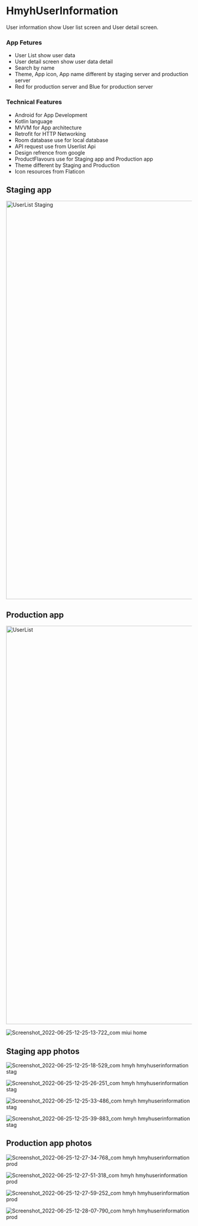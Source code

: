 # HmyhUserInformation
User information show User list screen and User detail screen.

### App Fetures

 * User List show user data
 * User detail screen show user data detail
 * Search by name
 * Theme, App icon, App name different by staging server and production server
 * Red for production server and Blue for production server

### Technical Features

* Android for App Development
* Kotlin language
* MVVM for App architecture
* Retrofit for HTTP Networking
* Room database use for local database
* API request use from Userlist Api
* Design refrence from google
* ProductFlavours use for Staging app and Production app
* Theme different by Staging and Production
* Icon resources from Flaticon


## Staging app

<img width="1080" alt="UserList Staging" src="https://user-images.githubusercontent.com/53394999/183258728-3e27712a-6cab-4f22-b175-f683e2343bbe.png">

## Production app

<img width="1080" alt="UserList" src="https://user-images.githubusercontent.com/53394999/183258738-de95648f-5a74-4465-ac4a-13b089147e3d.png">



![Screenshot_2022-06-25-12-25-13-722_com miui home](https://user-images.githubusercontent.com/53394999/175760771-b86621ab-af20-45bc-8418-cb69ccd6208b.jpg)


## Staging app photos

![Screenshot_2022-06-25-12-25-18-529_com hmyh hmyhuserinformation stag](https://user-images.githubusercontent.com/53394999/175760779-bdb5cb15-fab5-45ce-9e71-085f0d913968.jpg)

![Screenshot_2022-06-25-12-25-26-251_com hmyh hmyhuserinformation stag](https://user-images.githubusercontent.com/53394999/175760789-6bb58d1c-fe82-41df-88b3-31ba23f838cc.jpg)

![Screenshot_2022-06-25-12-25-33-486_com hmyh hmyhuserinformation stag](https://user-images.githubusercontent.com/53394999/175760792-8d13fd84-0331-4194-b5ef-066b3dd6dff4.jpg)

![Screenshot_2022-06-25-12-25-39-883_com hmyh hmyhuserinformation stag](https://user-images.githubusercontent.com/53394999/175760794-58a00208-4e72-49e2-b1e7-163d88dc10f0.jpg)


## Production app photos

![Screenshot_2022-06-25-12-27-34-768_com hmyh hmyhuserinformation prod](https://user-images.githubusercontent.com/53394999/175760810-9baff15e-220b-4418-9a0c-85830738c9ec.jpg)

![Screenshot_2022-06-25-12-27-51-318_com hmyh hmyhuserinformation prod](https://user-images.githubusercontent.com/53394999/175760819-f1862646-15be-44a1-89ca-3a4095a031b0.jpg)

![Screenshot_2022-06-25-12-27-59-252_com hmyh hmyhuserinformation prod](https://user-images.githubusercontent.com/53394999/175760823-96bff539-c05a-4f11-b657-fa77cb242da4.jpg)

![Screenshot_2022-06-25-12-28-07-790_com hmyh hmyhuserinformation prod](https://user-images.githubusercontent.com/53394999/175760826-349012b6-a0f2-4f08-bd2c-bca1a91c0121.jpg)
